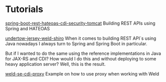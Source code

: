 # Tutorials

[spring-boot-rest-hateoas-cdi-security-tomcat](tree/master/spring-boot-rest-hateoas-cdi-security-tomcat)
Building REST APIs using Spring and HATEOAS

[undertow-jersey-weld-shiro](tree/master/undertow-jersey-weld-shiro)
When it comes to building REST API´s using Java nowadays I always turn to Spring and Spring Boot in particular.

But if I wanted to do the same using the reference implementations in Java for JAX-RS and CDI? How would I do this and without deploying to some heavy application server? Well, this is the result.

[weld-se-cdi-proxy](tree/master/weld-se-cdi-proxy)
Example on how to use proxy when working with Weld

